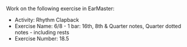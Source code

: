 Work on the following exercise in EarMaster:
- Activity: Rhythm Clapback
- Exercise Name: 6/8 - 1 bar: 16th, 8th & Quarter notes, Quarter dotted notes - including rests
- Exercise Number: 18.5
